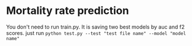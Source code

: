 # Mortality rate prediction

You don't need to run train.py.
It is saving two best models by auc and f2 scores.
just run ```python test.py --test "test file name" --model "model name"```
